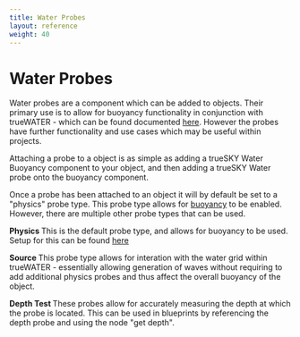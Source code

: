 ```yaml
---
title: Water Probes
layout: reference
weight: 40
---
```






Water Probes
====================

Water probes are a component which can be added to objects. Their primary use is to allow for buoyancy functionality in conjunction with trueWATER - which can be found documented [here](buoyancy). However the probes have further functionality and use cases which may be useful within projects.

Attaching a probe to a object is as simple as adding a trueSKY Water Buoyancy component to your object, and then adding a trueSKY Water probe onto the buoyancy component.

Once a probe has been attached to an object it will by default be set to a "physics" probe type. This probe type allows for [buoyancy](buoyancy) to be enabled. However, there are multiple other probe types that can be used.


<b> Physics </b> This is the default probe type, and allows for buoyancy to be used. Setup for this can be found [here](buoyancy)

<b> Source </b> This probe type allows for interation with the water grid within trueWATER - essentially allowing generation of waves without requiring to add additional physics probes and thus affect the overall buoyancy of the object.

<b> Depth Test </b> These probes allow for accurately measuring the depth at which the probe is located. This can be used in blueprints by referencing the depth probe and using the node "get depth". 
